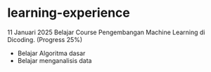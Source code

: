 # learning-experience

11 Januari 2025
Belajar Course Pengembangan Machine Learning di Dicoding. (Progress 25%)
* Belajar Algoritma dasar
* Belajar menganalisis data
